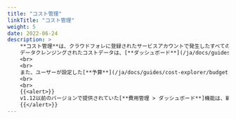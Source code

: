 ```yaml
---
title: "コスト管理"
linkTitle: "コスト管理"
weight: 5
date: 2022-06-24
description: >
    **コスト管理**は、クラウドフォレに登録されたサービスアカウントで発生したすべてのコストを追跡します。
    データクレンジングされたコストデータは、[**ダッシュボード**](/ja/docs/guides/cost-explorer/dashboard)または[**コスト分析**](/ja/docs/guides/cost-explorer/cost-analysis)で確認できます。
    <br>
    <br>
    また、ユーザーが設定した[**予算**](/ja/docs/guides/cost-explorer/budget)を基準に期間別の使用量を確認でき、[**予算通知**](/ja/docs/guides/cost-explorer/budget/#予算-使用-通知-設定)を設定することもできます。
    <br>
    <br>
    {{<alert>}}
    v1.12以前のバージョンで提供されていた[**費用管理 > ダッシュボード**]機能は、新しい統合型の独立サービスメニュー[**ダッシュボード**](/ja/docs/guides/dashboards/)として新たに生まれ変わりました。したがって、以前のダッシュボードはサポートされなくなりました。
    {{</alert>}}
---
```

